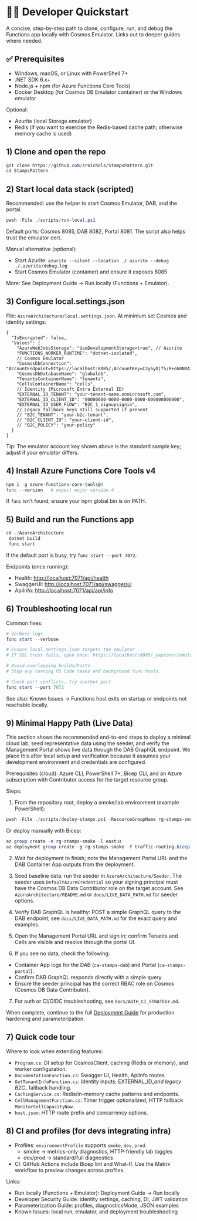 # 👩‍💻 Developer Quickstart

A concise, step-by-step path to clone, configure, run, and debug the Functions app locally with Cosmos Emulator. Links out to deeper guides where needed.

## ✅ Prerequisites

- Windows, macOS, or Linux with PowerShell 7+
- .NET SDK 6.x+
- Node.js + npm (for Azure Functions Core Tools)
- Docker Desktop (for Cosmos DB Emulator container) or the Windows emulator

Optional:

- Azurite (local Storage emulator)
- Redis (if you want to exercise the Redis-based cache path; otherwise memory cache is used)

## 1) Clone and open the repo

```powershell
git clone https://github.com/srnichols/StampsPattern.git
cd StampsPattern
```

## 2) Start local data stack (scripted)

Recommended: use the helper to start Cosmos Emulator, DAB, and the portal.

```powershell
pwsh -File ./scripts/run-local.ps1
```

Default ports: Cosmos 8085, DAB 8082, Portal 8081. The script also helps trust the emulator cert.

Manual alternative (optional):

- Start Azurite: `azurite --silent --location ./.azurite --debug ./.azurite/debug.log`
- Start Cosmos Emulator (container) and ensure it exposes 8085

More: See Deployment Guide → Run locally (Functions + Emulator).

## 3) Configure local.settings.json

File: `AzureArchitecture/local.settings.json`.
At minimum set Cosmos and identity settings:

```jsonc
{
  "IsEncrypted": false,
  "Values": {
    "AzureWebJobsStorage": "UseDevelopmentStorage=true", // Azurite
    "FUNCTIONS_WORKER_RUNTIME": "dotnet-isolated",
    // Cosmos Emulator
    "CosmosDbConnection": "AccountEndpoint=https://localhost:8085/;AccountKey=C2y6yDjf5/R+ob0N8A7Cgv30VRDJIWEHLM+4QDU5DE2nQ9nDuVTqobD4b8mGGyPMbIZnqyMsEcaGQy67XIw/Jw==",
    "CosmosDbDatabaseName": "globaldb",
    "TenantsContainerName": "tenants",
    "CellsContainerName": "cells",
    // Identity (Microsoft Entra External ID)
    "EXTERNAL_ID_TENANT": "your-tenant-name.onmicrosoft.com",
    "EXTERNAL_ID_CLIENT_ID": "00000000-0000-0000-0000-000000000000",
    "EXTERNAL_ID_USER_FLOW": "B2C_1_signupsignin",
    // Legacy fallback keys still supported if present
    // "B2C_TENANT": "your-b2c-tenant",
    // "B2C_CLIENT_ID": "your-client-id",
    // "B2C_POLICY": "your-policy"
  }
}
```

Tip: The emulator account key shown above is the standard sample key; adjust if your emulator differs.

## 4) Install Azure Functions Core Tools v4

```powershell
npm i -g azure-functions-core-tools@4
func --version   # expect major version 4
```

If `func` isn’t found, ensure your npm global bin is on PATH.

## 5) Build and run the Functions app

```powershell
cd ./AzureArchitecture
 dotnet build
 func start
```

If the default port is busy, try `func start --port 7072`.

Endpoints (once running):

- Health:    <http://localhost:7071/api/health>
- SwaggerUI: <http://localhost:7071/api/swagger/ui>
- ApiInfo:   <http://localhost:7071/api/api/info>

## 6) Troubleshooting local run

Common fixes:

```powershell
# Verbose logs
func start --verbose

# Ensure local.settings.json targets the emulator
# If SSL trust fails, open once: https://localhost:8085/_explorer/emulator.pem

# Avoid overlapping builds/hosts
# Stop any running VS Code tasks and background func hosts.

# Check port conflicts, try another port
func start --port 7072
```

See also: Known Issues → Functions host exits on startup or endpoints not reachable locally.

## 9) Minimal Happy Path (Live Data)

This section shows the recommended end-to-end steps to deploy a minimal cloud lab, seed representative data using the seeder, and verify the Management Portal shows live data through the DAB GraphQL endpoint. We place this after local setup and verification because it assumes your development environment and credentials are configured.

Prerequisites (cloud): Azure CLI, PowerShell 7+, Bicep CLI, and an Azure subscription with Contributor access for the target resource group.

Steps:

1. From the repository root, deploy a smoke/lab environment (example PowerShell):

```powershell
pwsh -File ./scripts/deploy-stamps.ps1 -ResourceGroupName rg-stamps-smoke -Location eastus -TenancyModel shared
```

Or deploy manually with Bicep:

```powershell
az group create -n rg-stamps-smoke -l eastus
az deployment group create -g rg-stamps-smoke -f traffic-routing.bicep --parameters @AzureArchitecture/examples/main.sample.smoke.json
```

2. Wait for deployment to finish; note the Management Portal URL and the DAB Container App outputs from the deployment.

3. Seed baseline data: run the seeder in `AzureArchitecture/Seeder`. The seeder uses `DefaultAzureCredential` so your signing principal must have the Cosmos DB Data Contributor role on the target account. See `AzureArchitecture/README.md` or `docs/LIVE_DATA_PATH.md` for seeder options.

4. Verify DAB GraphQL is healthy: POST a simple GraphQL query to the DAB endpoint; see `docs/LIVE_DATA_PATH.md` for the exact query and examples.

5. Open the Management Portal URL and sign in; confirm Tenants and Cells are visible and resolve through the portal UI.

6. If you see no data, check the following:

- Container App logs for the DAB (`ca-stamps-dab`) and Portal (`ca-stamps-portal`).
- Confirm DAB GraphQL responds directly with a simple query.
- Ensure the seeder principal has the correct RBAC role on Cosmos (Cosmos DB Data Contributor).

7. For auth or CI/OIDC troubleshooting, see `docs/AUTH_CI_STRATEGY.md`.

When complete, continue to the full [Deployment Guide](./DEPLOYMENT_GUIDE.md) for production hardening and parameterization.

## 7) Quick code tour

Where to look when extending features:

- `Program.cs`: DI setup for CosmosClient, caching (Redis or memory), and worker configuration.
- `DocumentationFunction.cs`: Swagger UI, Health, ApiInfo routes.
- `GetTenantInfoFunction.cs`: Identity inputs; EXTERNAL_ID_*and legacy B2C_* fallback handling.
- `CachingService.cs`: Redis/in-memory cache patterns and endpoints.
- `CellManagementFunction.cs`: Timer trigger optionalized; HTTP fallback `MonitorCellCapacityNow`.
- `host.json`: HTTP route prefix and concurrency options.

## 8) CI and profiles (for devs integrating infra)

- Profiles: `environmentProfile` supports `smoke`, `dev`, `prod`.
  - smoke → metrics-only diagnostics, HTTP-friendly lab toggles
  - dev/prod → standard/full diagnostics
- CI: GitHub Actions include Bicep lint and What-If. Use the Matrix workflow to preview changes across profiles.

Links:

- Run locally (Functions + Emulator): Deployment Guide → Run locally
- Developer Security Guide: identity settings, caching, DI, JWT validation
- Parameterization Guide: profiles, diagnosticsMode, JSON examples
- Known Issues: local run, emulator, and deployment troubleshooting

